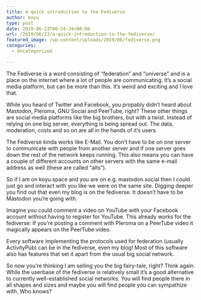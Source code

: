 ```yaml
---
title: A quick introduction to the Fediverse
author: koyu
type: post
date: 2019-06-23T00:54:24+00:00
url: /2019/06/23/a-quick-introduction-to-the-fediverse/
featured_image: /wp-content/uploads/2019/06/fediverse.png
categories:
  - Uncategorized

---
```

The Fediverse is a word consisting of “federation” and “universe” and is a place on the internet where a lot of people are communicating. It’s a social media platform, but can be more than this. It’s weird and exciting and I love that.

While you heard of Twitter and Facebook, you propably didn’t heard about Mastodon, Pleroma, GNU Social and PeerTube, right? These other things are social media platforms like the big brothers, but with a twist. Instead of relying on one big server, everything is being spread out. The data, moderation, costs and so on are all in the hands of it’s users.

The Fediverse kinda works like E-Mail. You don’t have to be on one server to communicate with people from another server and if one server goes down the rest of the network keeps running. This also means you can have a couple of different accounts on other servers with the same e-mail address as well (these are called “alts”).

So if I am on koyu.space and you are on e.g. mastodon.social then I could just go and interact with you like we were on the same site. Digging deeper you find out that even my blog is on the fediverse. It doesn’t have to be Mastodon you’re going with.

Imagine you could comment a video on YouTube with your Facebook account without having to register for YouTube. This already works for the fediverse: If you’re posting a comment with Pleroma on a PeerTube video it magically appears on the PeerTube video.

Every software implementing the protocols used for federation (usually ActivityPub) can be in the fediverse, even my blog! Most of this software also has features that set it apart from the usual big social network.

So now you’re thinking I am selling you the big fairy-tale, right? Think again. While the userbase of the fediverse is relatively small it’s a good alternative to currently well-established social networks. You will find people there in all shapes and sizes and maybe you will find people you can sympathize with. Who knows?
